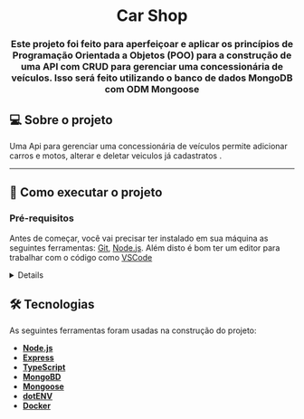 
<h1 align="center">Car Shop</h1>

<h3 align="center">Este projeto foi feito para aperfeiçoar e aplicar os princípios de Programação Orientada a Objetos (POO) para a construção de uma API com CRUD para gerenciar uma concessionária de veículos. Isso será feito utilizando o banco de dados MongoDB com ODM Mongoose</h3>

## 💻 Sobre o projeto

Uma Api para gerenciar uma concessionária de veículos permite adicionar carros e motos, alterar e deletar veiculos já cadastratos .

---
## 🚀 Como executar o projeto

### Pré-requisitos

Antes de começar, você vai precisar ter instalado em sua máquina as seguintes ferramentas:
[Git](https://git-scm.com), [Node.js](https://nodejs.org/en/). 
Além disto é bom ter um editor para trabalhar com o código como [VSCode](https://code.visualstudio.com/)
<details>

```bash

# Clone este repositório
$ git clone git@github.com:vitorbelarmino/Car-shop.git

# Acesse a pasta do projeto no terminal/cmd
$ cd Car-shop

# Instale as dependências
$ npm install

# Suba os containers Docker da API e do banco de dados
$ docker-compose up -d

# Criar e popular o banco de dados
$ npm run prestart
$ npm run seed

# O servidor inciará na porta:3001 - acesse http://localhost:3001

# Caso queira executar a aplicação em modo de desenvolvimento
$ npm run dev

# O servidor inciará na porta:3002 - acesse http://localhost:3002

```
</details>

## 🛠 Tecnologias

As seguintes ferramentas foram usadas na construção do projeto:
-  **[Node.js](https://nodejs.org/en/)**
-  **[Express](https://expressjs.com/)**
-  **[TypeScript](https://www.typescriptlang.org/)**
-  **[MongoBD](https://www.mongodb.com/)**
-  **[Mongoose](https://mongoosejs.com/)**
-  **[dotENV](https://github.com/motdotla/dotenv)**
-  **[Docker](https://www.docker.com/)**

